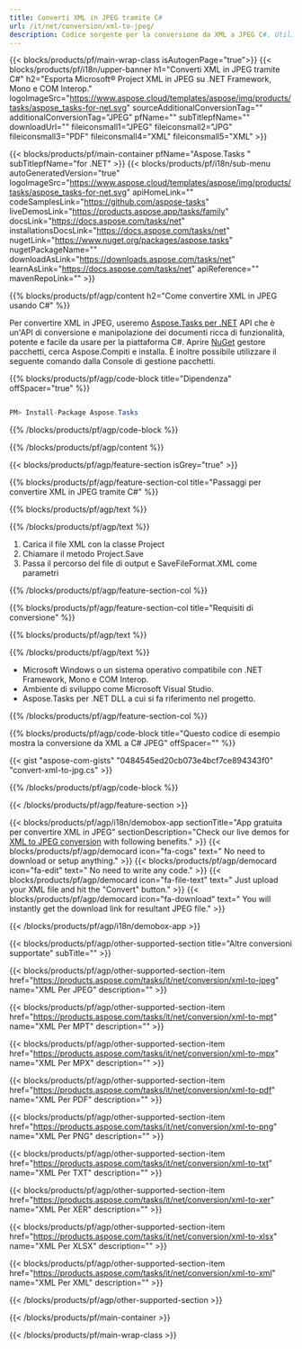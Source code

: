 ```yaml
---
title: Converti XML in JPEG tramite C# 
url: /it/net/conversion/xml-to-jpeg/ 
description: Codice sorgente per la conversione da XML a JPEG C#. Utilizzare il codice di esempio API per la conversione batch di file XML in JPEG all'interno di VB.NET Asp.NET o qualsiasi applicazione basata su .NET.
---
```


{{< blocks/products/pf/main-wrap-class isAutogenPage="true">}}
{{< blocks/products/pf/i18n/upper-banner h1="Converti XML in JPEG tramite C#" h2="Esporta Microsoft® Project XML in JPEG su .NET Framework, Mono e COM Interop." logoImageSrc="https://www.aspose.cloud/templates/aspose/img/products/tasks/aspose_tasks-for-net.svg" sourceAdditionalConversionTag="" additionalConversionTag="JPEG" pfName="" subTitlepfName="" downloadUrl="" fileiconsmall1="JPEG" fileiconsmall2="JPG" fileiconsmall3="PDF" fileiconsmall4="XML" fileiconsmall5="XML" >}}

{{< blocks/products/pf/main-container pfName="Aspose.Tasks " subTitlepfName="for .NET" >}}
{{< blocks/products/pf/i18n/sub-menu autoGeneratedVersion="true" logoImageSrc="https://www.aspose.cloud/templates/aspose/img/products/tasks/aspose_tasks-for-net.svg" apiHomeLink="" codeSamplesLink="https://github.com/aspose-tasks" liveDemosLink="https://products.aspose.app/tasks/family" docsLink="https://docs.aspose.com/tasks/net" installationsDocsLink="https://docs.aspose.com/tasks/net" nugetLink="https://www.nuget.org/packages/aspose.tasks" nugetPackageName="" downloadAsLink="https://downloads.aspose.com/tasks/net" learnAsLink="https://docs.aspose.com/tasks/net" apiReference="" mavenRepoLink="" >}}

{{% blocks/products/pf/agp/content h2="Come convertire XML in JPEG usando C#" %}}

Per convertire XML in JPEG, useremo
 [Aspose.Tasks per .NET](https://products.aspose.com/tasks/net)
 API che è un'API di conversione e manipolazione dei documenti ricca di funzionalità, potente e facile da usare per la piattaforma C#. Aprire
 [NuGet](https://www.nuget.org/packages/aspose.tasks)
 gestore pacchetti, cerca
 Aspose.Compiti
 e installa. È inoltre possibile utilizzare il seguente comando dalla Console di gestione pacchetti.

{{% blocks/products/pf/agp/code-block title="Dipendenza" offSpacer="true" %}}

```cs

PM> Install-Package Aspose.Tasks

```

{{% /blocks/products/pf/agp/code-block %}}

{{% /blocks/products/pf/agp/content %}}

{{< blocks/products/pf/agp/feature-section isGrey="true" >}}

{{% blocks/products/pf/agp/feature-section-col title="Passaggi per convertire XML in JPEG tramite C#" %}}

{{% blocks/products/pf/agp/text %}}

{{% /blocks/products/pf/agp/text %}}

1. Carica il file XML con la classe Project
1. Chiamare il metodo Project.Save
1. Passa il percorso del file di output e SaveFileFormat.XML come parametri

{{% /blocks/products/pf/agp/feature-section-col %}}

{{% blocks/products/pf/agp/feature-section-col title="Requisiti di conversione" %}}

{{% blocks/products/pf/agp/text %}}

{{% /blocks/products/pf/agp/text %}}

- Microsoft Windows o un sistema operativo compatibile con .NET Framework, Mono e COM Interop.
- Ambiente di sviluppo come Microsoft Visual Studio.
- Aspose.Tasks per .NET DLL a cui si fa riferimento nel progetto.

{{% /blocks/products/pf/agp/feature-section-col %}}

{{% blocks/products/pf/agp/code-block title="Questo codice di esempio mostra la conversione da XML a C# JPEG" offSpacer="" %}}

{{< gist "aspose-com-gists" "0484545ed20cb073e4bcf7ce894343f0" "convert-xml-to-jpg.cs" >}}

{{% /blocks/products/pf/agp/code-block %}}

{{< /blocks/products/pf/agp/feature-section >}}

<!-- aboutfile Starts -->

{{< blocks/products/pf/agp/i18n/demobox-app sectionTitle="App gratuita per convertire XML in JPEG" sectionDescription="Check our live demos for [XML to JPEG conversion](https://products.aspose.app/tasks/conversion/xml-to-jpeg) with following benefits." >}}
        {{< blocks/products/pf/agp/democard icon="fa-cogs" text=" No need to download or setup anything." >}}
        {{< blocks/products/pf/agp/democard icon="fa-edit" text=" No need to write any code." >}}
        {{< blocks/products/pf/agp/democard icon="fa-file-text" text=" Just upload your XML file and hit the \"Convert\" button." >}}
        {{< blocks/products/pf/agp/democard icon="fa-download" text=" You will instantly get the download link for resultant JPEG file." >}}

{{< /blocks/products/pf/agp/i18n/demobox-app >}}

<!-- aboutfile Ends -->

{{< blocks/products/pf/agp/other-supported-section title="Altre conversioni supportate" subTitle="" >}}

{{< blocks/products/pf/agp/other-supported-section-item href="https://products.aspose.com/tasks/it/net/conversion/xml-to-jpeg" name="XML Per JPEG" description="" >}}

{{< blocks/products/pf/agp/other-supported-section-item href="https://products.aspose.com/tasks/it/net/conversion/xml-to-mpt" name="XML Per MPT" description="" >}}

{{< blocks/products/pf/agp/other-supported-section-item href="https://products.aspose.com/tasks/it/net/conversion/xml-to-mpx" name="XML Per MPX" description="" >}}

{{< blocks/products/pf/agp/other-supported-section-item href="https://products.aspose.com/tasks/it/net/conversion/xml-to-pdf" name="XML Per PDF" description="" >}}

{{< blocks/products/pf/agp/other-supported-section-item href="https://products.aspose.com/tasks/it/net/conversion/xml-to-png" name="XML Per PNG" description="" >}}

{{< blocks/products/pf/agp/other-supported-section-item href="https://products.aspose.com/tasks/it/net/conversion/xml-to-txt" name="XML Per TXT" description="" >}}

{{< blocks/products/pf/agp/other-supported-section-item href="https://products.aspose.com/tasks/it/net/conversion/xml-to-xer" name="XML Per XER" description="" >}}

{{< blocks/products/pf/agp/other-supported-section-item href="https://products.aspose.com/tasks/it/net/conversion/xml-to-xlsx" name="XML Per XLSX" description="" >}}

{{< blocks/products/pf/agp/other-supported-section-item href="https://products.aspose.com/tasks/it/net/conversion/xml-to-xml" name="XML Per XML" description="" >}}



{{< /blocks/products/pf/agp/other-supported-section >}}

{{< /blocks/products/pf/main-container >}}
    
{{< /blocks/products/pf/main-wrap-class >}}